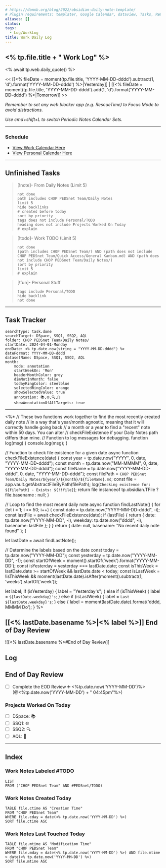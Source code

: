 ```yaml
---
# https://dannb.org/blog/2022/obsidian-daily-note-template/
# Plugin requirements: templater, Google Calendar, dataview, Tasks, Reminder
aliases: []
status: 
tags:
  - Log/WorkLog
title: Work Daily Log
---
```


## <% tp.file.title + " Work Log" %>

<% await tp.web.daily_quote() %>

<< [[<% fileDate = moment(tp.file.title, 'YYYY-MM-DD-dddd').subtract(1, 'd').format('YYYY-MM-DD-dddd') %>|Yesterday]] | [[<% fileDate = moment(tp.file.title, 'YYYY-MM-DD-dddd').add(1, 'd').format('YYYY-MM-DD-dddd') %>|Tomorrow]] >>

_Remember to set any web blocker app (e.g. RescueTime) to Focus Mode to avoid distractions._

_Use cmd+shift+L to switch Periodic Notes Calendar Sets._

---
### Schedule

- [View Work Calendar Here](https://outlook.office.com/calendar/view/week)
- [View Personal Calendar Here](https://calendar.google.com/calendar/u/0/r)

---
## Unfinished Tasks

> [!note]- From Daily Notes (Limit 5)
> ```tasks
> not done
> path includes CHOP PEDSnet Team/Daily Notes
> limit 5
> hide backlinks
> # created before today
> sort by priority
> tags does not include Personal/TODO
> heading does not include Projects Worked On Today
> # explain
> ```

> [!todo]- Work TODO (Limit 5)
> ```tasks
> not done
> (path includes CHOP PEDSnet Team/) AND (path does not include CHOP PEDSnet Team/Quick Access/General Kanban.md) AND (path does not include CHOP PEDSnet Team/Daily Notes/)
> sort by priority
> limit 5
> # explain
> ```

> [!fun]- Personal Stuff
> ```tasks
> tags include Personal/TODO 
> hide backlink
> not done
> ```
> 

---
## Task Tracker

``` tracker
searchType: task.done
searchTarget: DSpace, SSQ1, SSQ2, AQL
folder: CHOP PEDSnet Team/Daily Notes/
startDate: 2024-04-01-Monday
endDate: <% tp.date.now(string = "YYYY-MM-DD-dddd") %>
dateFormat: YYYY-MM-DD-dddd
datasetName: DSpace, SSQ1, SSQ2, AQL
month:
    mode: annotation
    startWeekOn: 'Mon'
    headerMonthColor: grey
    dimNotInMonth: false
    todayRingColor: steelblue
    selectedRingColor: orange
    showSelectedValue: true
    annotation: 📚,🌐,🔍,🧮
    showAnnotationOfAllTargets: true
```

---
<%*
// These two functions work together to find the most recently created daily note 
// in a way that's year/month agnostic, meaning that it will correctly handle going back
// a month or a year to find a "recent" note within 50 days. You can alter 
// checkFileExistence if your Daily Notes path differs than mine.
// Function to log messages for debugging.
function log(msg) { console.log(msg); }

// Function to check file existence for a given date
async function checkFileExistence(date) {
  const year = tp.date.now("YYYY", 0, date, "YYYY-MM-DD-dddd");
  const month = tp.date.now("MM-MMMM", 0, date, "YYYY-MM-DD-dddd");
  const fileName = tp.date.now("YYYY-MM-DD-dddd", 0, date, "YYYY-MM-DD-dddd");
  const filePath = `CHOP PEDSnet Team/Daily Notes/${year}/${month}/${fileName}.md`;
  const file = app.vault.getAbstractFileByPath(filePath);
  log(`Checking existence for: ${filePath} - Exists: ${!!file}`);
  return file instanceof tp.obsidian.TFile ? file.basename : null;
}

// Loop to find the most recent daily note
async function findLastNote() {
  for (let i = 1; i <= 50; i++) {
    const date = tp.date.now("YYYY-MM-DD-dddd", -i);
    const lastFile = await checkFileExistence(date);
    if (lastFile) {
      return { date: tp.date.now("YYYY-MM-DD", -i), weekday: tp.date.now("dddd", -i), basename: lastFile };
    }
  }
  return { date: null, basename: "No recent daily note found" };
}

let lastDate = await findLastNote();

// Determine the labels based on the date
const today = tp.date.now("YYYY-MM-DD");
const yesterday = tp.date.now("YYYY-MM-DD", -1);
const startOfWeek = moment().startOf('week').format('YYYY-MM-DD');
const isYesterday = yesterday === lastDate.date;
const isThisWeek = lastDate.date >= startOfWeek && lastDate.date < today;
const isLastWeek = !isThisWeek && moment(lastDate.date).isAfter(moment().subtract(1, 'weeks').startOf('week'));

let label;
if (isYesterday) {
  label = "Yesterday's";
} else if (isThisWeek) {
  label = `${lastDate.weekday}'s`;
} else if (isLastWeek) {
  label = `Last ${lastDate.weekday}'s`;
} else {
  label = moment(lastDate.date).format('dddd, MMMM Do');
}
%>
## [[<% lastDate.basename %>|<% label %>]] End of Day Review

![[<% lastDate.basename %>#End of Day Review]]

## Log



## End of Day Review


- [ ] Complete the EOD Review ➕ <%tp.date.now('YYYY-MM-DD')%> (@<%tp.date.now('YYYY-MM-DD') + " 04:45pm"%>)
### Projects Worked On Today

- [ ] DSpace: 📚
- [ ] SSQ1: 🌐
- [ ] SSQ2: 🔍
- [ ] AQL: 🧮

---

## Index
### Work Notes Labeled \#TODO

```dataview
LIST 
FROM ("CHOP PEDSnet Team" AND #PEDSnet/TODO)
```

### Work Notes Created Today

```dataview
TABLE file.ctime AS "Creation Time"
FROM "CHOP PEDSnet Team"
WHERE file.cday = date(<% tp.date.now('YYYY-MM-DD') %>)
SORT file.ctime ASC
```

### Work Notes Last Touched Today

```dataview
TABLE file.mtime AS "Modification Time"
FROM "CHOP PEDSnet Team"
WHERE file.mday = date(<% tp.date.now('YYYY-MM-DD') %>) AND file.mtime > date(<% tp.date.now('YYYY-MM-DD') %>)
SORT file.mtime ASC
```
